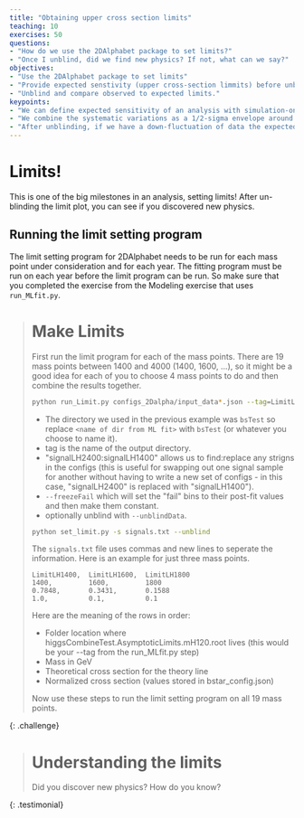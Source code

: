```yaml
---
title: "Obtaining upper cross section limits"
teaching: 10
exercises: 50
questions:
- "How do we use the 2DAlphabet package to set limits?"
- "Once I unblind, did we find new physics? If not, what can we say?"
objectives:
- "Use the 2DAlphabet package to set limits"
- "Provide expected senstivity (upper cross-section limmits) before unblinding as a function of resonance mass."
- "Unblind and compare observed to expected limits."
keypoints:
- "We can define expected sensitivity of an analysis with simulation-only by assuming the data expected will be exactly what the background estimation predicts."
- "We combine the systematic variations as a 1/2-sigma envelope around nominal expectation to quantify the confidence of our measurement."
- "After unblinding, if we have a down-fluctuation of data the expected exclusion appears stronger and vice-versa with up-fluctionations and apparently weak exclusions."
---
```


# Limits!

This is one of the big milestones in an analysis, setting limits! After un-blinding the limit plot, you can see
if you discovered new physics.

## Running the limit setting program

The limit setting program for 2DAlphabet needs to be run for each mass point under consideration and for each year.
The fitting program must be run on each year before the limit program can be run. So make sure that you completed
the exercise from the Modeling exercise that uses `run_MLfit.py`.

> # Make Limits
>  
> First run the limit program for each of the mass points. There are 19 mass points between 1400 and 4000 (1400, 1600, ...),
> so it might be a good idea for each of you to choose 4 mass points to do and then combine the results together.
>
> ~~~bash
> python run_Limit.py configs_2Dalpha/input_data*.json --tag=LimitLH1400 --unblindData -d <name of dir from ML fit> signalLH2400:signalLH1400 --freezeFail
> ~~~
>
> - The directory we used in the previous example was `bsTest` so replace `<name of dir from ML fit>` with `bsTest` 
> (or whatever you choose to name it). 
> - tag is the name of the output directory.
> - "signalLH2400:signalLH1400" allows us to find:replace any strigns in the configs (this is useful for swapping 
> out one signal sample for another without having to write a new set of configs - in this case, "signalLH2400" is replaced with "signalLH1400").
> - `--freezeFail` which will set the "fail" bins to their post-fit values and then make them constant.
> - optionally unblind with `--unblindData`.
> 
> ~~~bash
> python set_limit.py -s signals.txt --unblind
> ~~~
>
> The `signals.txt` file uses commas and new lines to seperate the information. Here is an example for just three mass points.
> 
> ~~~
> LimitLH1400,  LimitLH1600,  LimitLH1800
> 1400,         1600,         1800
> 0.7848,       0.3431,       0.1588
> 1.0,          0.1,          0.1
> ~~~ 
>
> Here are the meaning of the rows in order:
> - Folder location where higgsCombineTest.AsymptoticLimits.mH120.root lives (this would be your --tag from the run_MLfit.py step)
> - Mass in GeV
> - Theoretical cross section for the theory line
> - Normalized cross section (values stored in bstar_config.json)
>
> Now use these steps to run the limit setting program on all 19 mass points.
> 
{: .challenge}

> # Understanding the limits
> Did you discover new physics? How do you know?
>
{: .testimonial}

